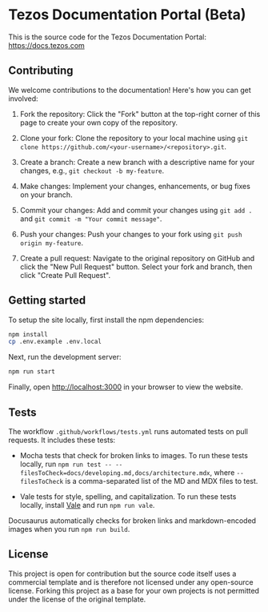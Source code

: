 # Tezos Documentation Portal (Beta)

This is the source code for the Tezos Documentation Portal: https://docs.tezos.com

## Contributing

We welcome contributions to the documentation! Here's how you can get involved:

1. Fork the repository: Click the "Fork" button at the top-right corner of this page to create your own copy of the repository.

2. Clone your fork: Clone the repository to your local machine using `git clone https://github.com/<your-username>/<repository>.git`.

3. Create a branch: Create a new branch with a descriptive name for your changes, e.g., `git checkout -b my-feature`.

4. Make changes: Implement your changes, enhancements, or bug fixes on your branch.

5. Commit your changes: Add and commit your changes using `git add .` and `git commit -m "Your commit message"`.

6. Push your changes: Push your changes to your fork using `git push origin my-feature`.

7. Create a pull request: Navigate to the original repository on GitHub and click the "New Pull Request" button. Select your fork and branch, then click "Create Pull Request".

## Getting started

To setup the site locally, first install the npm dependencies:

```bash
npm install
cp .env.example .env.local
```

Next, run the development server:

```bash
npm run start
```

Finally, open [http://localhost:3000](http://localhost:3000) in your browser to view the website.

## Tests

The workflow `.github/workflows/tests.yml` runs automated tests on pull requests.
It includes these tests:

- Mocha tests that check for broken links to images.
To run these tests locally, run `npm run test -- --filesToCheck=docs/developing.md,docs/architecture.mdx`, where `--filesToCheck` is a comma-separated list of the MD and MDX files to test.

- Vale tests for style, spelling, and capitalization.
To run these tests locally, install [Vale](https://vale.sh/) and run `npm run vale`.

Docusaurus automatically checks for broken links and markdown-encoded images when you run `npm run build`.

## License

This project is open for contribution but the source code itself uses a commercial template and is therefore not licensed under any open-source license. Forking this project as a base for your own projects is not permitted under the license of the original template.
